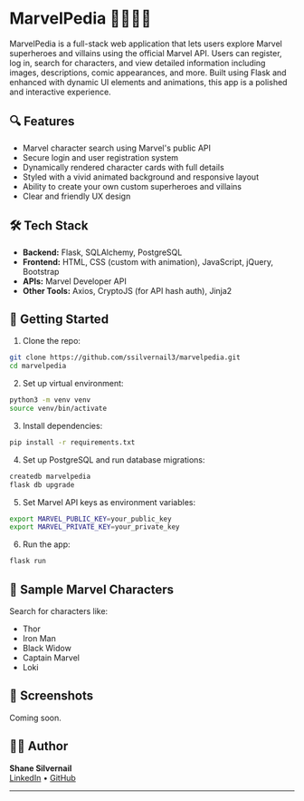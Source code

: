 # MarvelPedia 🦸‍♂️🦹‍♀️

MarvelPedia is a full-stack web application that lets users explore Marvel superheroes and villains using the official Marvel API. Users can register, log in, search for characters, and view detailed information including images, descriptions, comic appearances, and more. Built using Flask and enhanced with dynamic UI elements and animations, this app is a polished and interactive experience.

## 🔍 Features

- Marvel character search using Marvel's public API
- Secure login and user registration system
- Dynamically rendered character cards with full details
- Styled with a vivid animated background and responsive layout
- Ability to create your own custom superheroes and villains
- Clear and friendly UX design

## 🛠 Tech Stack

- **Backend:** Flask, SQLAlchemy, PostgreSQL
- **Frontend:** HTML, CSS (custom with animation), JavaScript, jQuery, Bootstrap
- **APIs:** Marvel Developer API
- **Other Tools:** Axios, CryptoJS (for API hash auth), Jinja2

## 🚀 Getting Started

1. Clone the repo:
```bash
git clone https://github.com/ssilvernail3/marvelpedia.git
cd marvelpedia
```

2. Set up virtual environment:
```bash
python3 -m venv venv
source venv/bin/activate
```

3. Install dependencies:
```bash
pip install -r requirements.txt
```

4. Set up PostgreSQL and run database migrations:
```bash
createdb marvelpedia
flask db upgrade
```

5. Set Marvel API keys as environment variables:
```bash
export MARVEL_PUBLIC_KEY=your_public_key
export MARVEL_PRIVATE_KEY=your_private_key
```

6. Run the app:
```bash
flask run
```

## 🧪 Sample Marvel Characters
Search for characters like:
- Thor
- Iron Man
- Black Widow
- Captain Marvel
- Loki

## 📸 Screenshots
Coming soon.

## 👨‍💻 Author
**Shane Silvernail**  
[LinkedIn](https://www.linkedin.com/in/ssilvernail3) • [GitHub](https://github.com/ssilvernail3)

---

